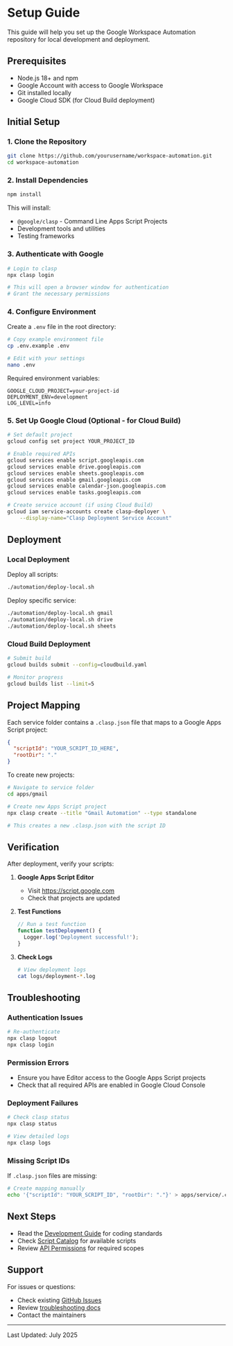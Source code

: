 # Setup Guide

This guide will help you set up the Google Workspace Automation repository for local development and deployment.

## Prerequisites

- Node.js 18+ and npm
- Google Account with access to Google Workspace
- Git installed locally
- Google Cloud SDK (for Cloud Build deployment)

## Initial Setup

### 1. Clone the Repository

```bash
git clone https://github.com/yourusername/workspace-automation.git
cd workspace-automation
```

### 2. Install Dependencies

```bash
npm install
```

This will install:
- `@google/clasp` - Command Line Apps Script Projects
- Development tools and utilities
- Testing frameworks

### 3. Authenticate with Google

```bash
# Login to clasp
npx clasp login

# This will open a browser window for authentication
# Grant the necessary permissions
```

### 4. Configure Environment

Create a `.env` file in the root directory:

```bash
# Copy example environment file
cp .env.example .env

# Edit with your settings
nano .env
```

Required environment variables:
```
GOOGLE_CLOUD_PROJECT=your-project-id
DEPLOYMENT_ENV=development
LOG_LEVEL=info
```

### 5. Set Up Google Cloud (Optional - for Cloud Build)

```bash
# Set default project
gcloud config set project YOUR_PROJECT_ID

# Enable required APIs
gcloud services enable script.googleapis.com
gcloud services enable drive.googleapis.com
gcloud services enable sheets.googleapis.com
gcloud services enable gmail.googleapis.com
gcloud services enable calendar-json.googleapis.com
gcloud services enable tasks.googleapis.com

# Create service account (if using Cloud Build)
gcloud iam service-accounts create clasp-deployer \
    --display-name="Clasp Deployment Service Account"
```

## Deployment

### Local Deployment

Deploy all scripts:
```bash
./automation/deploy-local.sh
```

Deploy specific service:
```bash
./automation/deploy-local.sh gmail
./automation/deploy-local.sh drive
./automation/deploy-local.sh sheets
```

### Cloud Build Deployment

```bash
# Submit build
gcloud builds submit --config=cloudbuild.yaml

# Monitor progress
gcloud builds list --limit=5
```

## Project Mapping

Each service folder contains a `.clasp.json` file that maps to a Google Apps Script project:

```json
{
  "scriptId": "YOUR_SCRIPT_ID_HERE",
  "rootDir": "."
}
```

To create new projects:
```bash
# Navigate to service folder
cd apps/gmail

# Create new Apps Script project
npx clasp create --title "Gmail Automation" --type standalone

# This creates a new .clasp.json with the script ID
```

## Verification

After deployment, verify your scripts:

1. **Google Apps Script Editor**
   - Visit https://script.google.com
   - Check that projects are updated

2. **Test Functions**
   ```javascript
   // Run a test function
   function testDeployment() {
     Logger.log('Deployment successful!');
   }
   ```

3. **Check Logs**
   ```bash
   # View deployment logs
   cat logs/deployment-*.log
   ```

## Troubleshooting

### Authentication Issues
```bash
# Re-authenticate
npx clasp logout
npx clasp login
```

### Permission Errors
- Ensure you have Editor access to the Google Apps Script projects
- Check that all required APIs are enabled in Google Cloud Console

### Deployment Failures
```bash
# Check clasp status
npx clasp status

# View detailed logs
npx clasp logs
```

### Missing Script IDs
If `.clasp.json` files are missing:
```bash
# Create mapping manually
echo '{"scriptId": "YOUR_SCRIPT_ID", "rootDir": "."}' > apps/service/.clasp.json
```

## Next Steps

- Read the [Development Guide](DEVELOPMENT.md) for coding standards
- Check [Script Catalog](SCRIPT_CATALOG.md) for available scripts
- Review [API Permissions](API_PERMISSIONS.md) for required scopes

## Support

For issues or questions:
- Check existing [GitHub Issues](https://github.com/yourusername/workspace-automation/issues)
- Review [troubleshooting docs](TROUBLESHOOTING.md)
- Contact the maintainers

---

Last Updated: July 2025